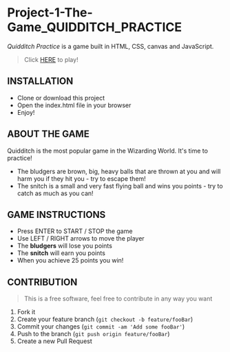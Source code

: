 # Project-1-The-Game_QUIDDITCH_PRACTICE
*Quidditch Practice* is a game built in HTML, CSS, canvas and JavaScript.

> Click [HERE](https://juliajforesti.github.io/Project-1-The-Game/) to play!

## INSTALLATION
* Clone or download this project
* Open the index.html file in your browser
* Enjoy!

## ABOUT THE GAME
Quidditch is the most popular game in the Wizarding World. It's time to practice!
* The bludgers are brown, big, heavy balls that are thrown at you and will harm you if they hit you - try to escape them!
* The snitch is a small and very fast flying ball and wins you points - try to catch as much as you can!

## GAME INSTRUCTIONS
* Press ENTER to START / STOP the game
* Use LEFT / RIGHT arrows to move the player
* The **bludgers** will lose you points
* The **snitch** will earn you points
* When you achieve 25 points you win!


## CONTRIBUTION
>This is a free software, feel free to contribute in any way you want

1. Fork it
2. Create your feature branch (`git checkout -b feature/fooBar`)
3. Commit your changes (`git commit -am 'Add some fooBar'`)
4. Push to the branch (`git push origin feature/fooBar`)
5. Create a new Pull Request
